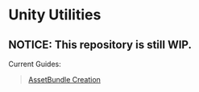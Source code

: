 # Unity Utilities

## NOTICE: This repository is still WIP.

Current Guides:

> [AssetBundle Creation](https://github.com/Wxlfie646/Unity/tree/main/Guides) 

